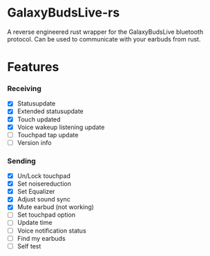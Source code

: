 # GalaxyBudsLive-rs
A reverse engineered rust wrapper for the GalaxyBudsLive bluetooth protocol. Can be used to communicate with your earbuds from rust.

# Features

### Receiving
- [x] Statusupdate
- [x] Extended statusupdate
- [x] Touch updated
- [x] Voice wakeup listening update
- [ ] Touchpad tap update
- [ ] Version info

### Sending
- [x] Un/Lock touchpad
- [x] Set noisereduction
- [x] Set Equalizer
- [x] Adjust sound sync
- [x] Mute earbud (not working)
- [ ] Set touchpad option
- [ ] Update time
- [ ] Voice notification status
- [ ] Find my earbuds
- [ ] Self test
